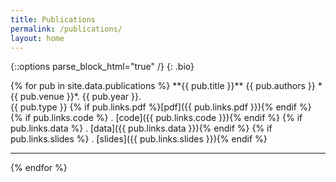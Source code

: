 ```yaml
---
title: Publications
permalink: /publications/
layout: home
---
```

{::options parse_block_html="true" /}
{: .bio}

<div class="publications">
{% for pub in site.data.publications %}
**{{ pub.title }}** 
{{ pub.authors }}  
*{{ pub.venue }}*. {{ pub.year }}.
<br>
<span class="badge {{ pub.type }}">{{ pub.type }}</span>
{% if pub.links.pdf %}[pdf]({{ pub.links.pdf }}){% endif %}
{% if pub.links.code %} . [code]({{ pub.links.code }}){% endif %}
{% if pub.links.data %} . [data]({{ pub.links.data }}){% endif %}
{% if pub.links.slides %} . [slides]({{ pub.links.slides }}){% endif %}
<hr>
{% endfor %}
</div>
